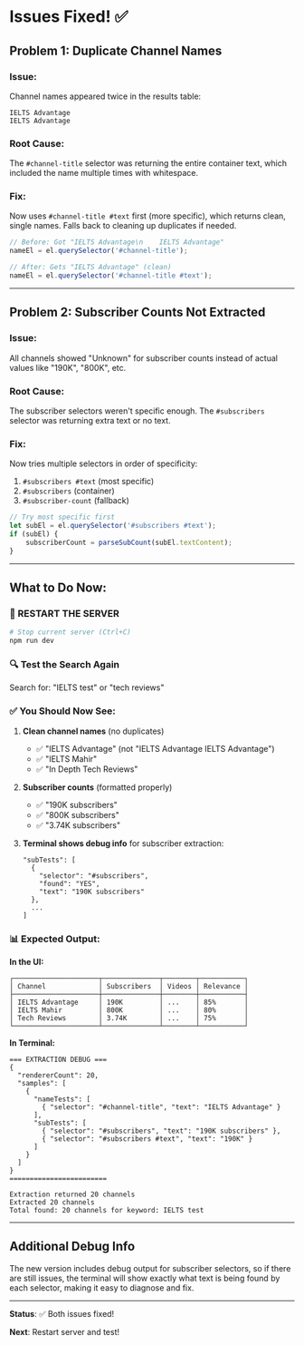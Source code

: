 # Issues Fixed! ✅

## Problem 1: Duplicate Channel Names

### Issue:
Channel names appeared twice in the results table:
```
IELTS Advantage
IELTS Advantage
```

### Root Cause:
The `#channel-title` selector was returning the entire container text, which included the name multiple times with whitespace.

### Fix:
Now uses `#channel-title #text` first (more specific), which returns clean, single names. Falls back to cleaning up duplicates if needed.

```typescript
// Before: Got "IELTS Advantage\n    IELTS Advantage"
nameEl = el.querySelector('#channel-title');

// After: Gets "IELTS Advantage" (clean)
nameEl = el.querySelector('#channel-title #text');
```

---

## Problem 2: Subscriber Counts Not Extracted

### Issue:
All channels showed "Unknown" for subscriber counts instead of actual values like "190K", "800K", etc.

### Root Cause:
The subscriber selectors weren't specific enough. The `#subscribers` selector was returning extra text or no text.

### Fix:
Now tries multiple selectors in order of specificity:
1. `#subscribers #text` (most specific)
2. `#subscribers` (container)
3. `#subscriber-count` (fallback)

```typescript
// Try most specific first
let subEl = el.querySelector('#subscribers #text');
if (subEl) {
    subscriberCount = parseSubCount(subEl.textContent);
}
```

---

## What to Do Now:

### 🔴 RESTART THE SERVER

```bash
# Stop current server (Ctrl+C)
npm run dev
```

### 🔍 Test the Search Again

Search for: "IELTS test" or "tech reviews"

### ✅ You Should Now See:

1. **Clean channel names** (no duplicates)
   - ✅ "IELTS Advantage" (not "IELTS Advantage IELTS Advantage")
   - ✅ "IELTS Mahir"
   - ✅ "In Depth Tech Reviews"

2. **Subscriber counts** (formatted properly)
   - ✅ "190K subscribers"
   - ✅ "800K subscribers"
   - ✅ "3.74K subscribers"

3. **Terminal shows debug info** for subscriber extraction:
   ```
   "subTests": [
     {
       "selector": "#subscribers",
       "found": "YES",
       "text": "190K subscribers"
     },
     ...
   ]
   ```

### 📊 Expected Output:

**In the UI:**
```
┌─────────────────────┬──────────────┬────────┬───────────┐
│ Channel             │ Subscribers  │ Videos │ Relevance │
├─────────────────────┼──────────────┼────────┼───────────┤
│ IELTS Advantage     │ 190K         │ ...    │ 85%       │
│ IELTS Mahir         │ 800K         │ ...    │ 80%       │
│ Tech Reviews        │ 3.74K        │ ...    │ 75%       │
└─────────────────────┴──────────────┴────────┴───────────┘
```

**In Terminal:**
```
=== EXTRACTION DEBUG ===
{
  "rendererCount": 20,
  "samples": [
    {
      "nameTests": [
        { "selector": "#channel-title", "text": "IELTS Advantage" }
      ],
      "subTests": [
        { "selector": "#subscribers", "text": "190K subscribers" },
        { "selector": "#subscribers #text", "text": "190K" }
      ]
    }
  ]
}
========================

Extraction returned 20 channels
Extracted 20 channels
Total found: 20 channels for keyword: IELTS test
```

---

## Additional Debug Info

The new version includes debug output for subscriber selectors, so if there are still issues, the terminal will show exactly what text is being found by each selector, making it easy to diagnose and fix.

---

**Status**: ✅ Both issues fixed!

**Next**: Restart server and test!
